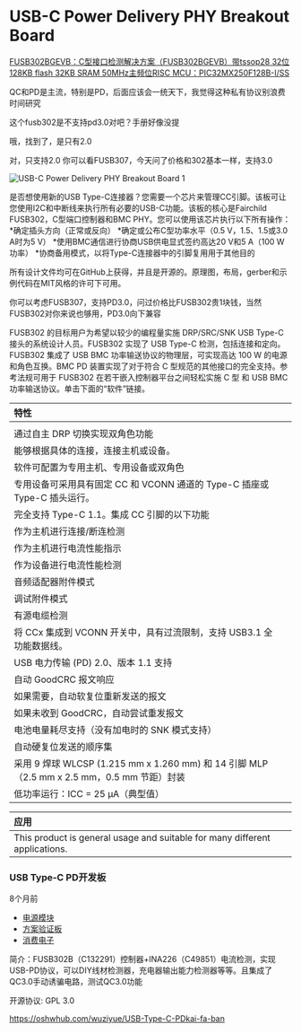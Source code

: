# USB-C Power Delivery PHY Breakout Board

[FUSB302BGEVB：C型接口检测解决方案（FUSB302BGEVB）带tssop28 32位 128KB flash 32KB SRAM 50MHz主频位RISC MCU：PIC32MX250F128B-I/SS](https://www.terraelectronica.ru/rd/ONS/FUSB302BGEVB)

QC和PD是主流，特别是PD，后面应该会一统天下，我觉得这种私有协议别浪费时间研究

这个fusb302是不支持pd3.0对吧？手册好像没提

哦，找到了，是只有2.0

对，只支持2.0
你可以看FUSB307，今天问了价格和302基本一样，支持3.0



![USB-C Power Delivery PHY Breakout Board 1](https://cdn.tindiemedia.com/images/resize/5IIKnTYoCHVgKwQHI1qd4ExLwpA=/p/fit-in/1032x688/filters:fill(fff)/i/86153/products/2019-07-22T05%3A44%3A04.861Z-USB-C_PD_Breakout_Top.JPG)



是否想使用新的USB Type-C连接器？您需要一个芯片来管理CC引脚。该板可让您使用I2C和中断线来执行所有必要的USB-C功能。该板的核心是Fairchild FUSB302，C型端口控制器和BMC PHY。您可以使用该芯片执行以下所有操作：
*确定插头方向（正常或反向）
*确定或公布C型功率水平（0.5 V，1.5、1.5或3.0 A时为5 V）
*使用BMC通信进行协商USB供电显式签约高达20 V和5 A（100 W功率）
*协商备用模式，以将Type-C连接器中的引脚复用用于其他目的

所有设计文件均可在GitHub上获得，并且是开源的。原理图，布局，gerber和示例代码在MIT风格的许可下可用。

你可以考虑FUSB307，支持PD3.0，问过价格比FUSB302贵1块钱，当然FUSB302对你来说也够用，PD3.0向下兼容



FUSB302 的目标用户为希望以较少的编程量实施 DRP/SRC/SNK USB Type-C 接头的系统设计人员。FUSB302 实现了 USB Type-C 检测，包括连接和定向。FUSB302 集成了 USB BMC 功率输送协议的物理层，可实现高达 100 W 的电源和角色互换。BMC PD 装置实现了对于符合 C 型规范的其他接口的完全支持。参考法规可用于 FUSB302 在若干嵌入控制器平台之间轻松实施 C 型 和 USB BMC 功率输送协议。单击下面的“软件”链接。

| 特性                                                         |      |
| :----------------------------------------------------------- | ---- |
|                                                              |      |
| 通过自主 DRP 切换实现双角色功能                              |      |
| 能够根据具体的连接，连接主机或设备。                         |      |
| 软件可配置为专用主机、专用设备或双角色                       |      |
| 专用设备可采用具有固定 CC 和 VCONN 通道的 Type-C 插座或 Type-C 插头运行。 |      |
| 完全支持 Type-C 1.1。集成 CC 引脚的以下功能                  |      |
| 作为主机进行连接/断连检测                                    |      |
| 作为主机进行电流性能指示                                     |      |
| 作为设备进行电流性能检测                                     |      |
| 音频适配器附件模式                                           |      |
| 调试附件模式                                                 |      |
| 有源电缆检测                                                 |      |
| 将 CCx 集成到 VCONN 开关中，具有过流限制，支持 USB3.1 全功能数据线。 |      |
| USB 电力传输 (PD) 2.0、版本 1.1 支持                         |      |
| 自动 GoodCRC 报文响应                                        |      |
| 如果需要，自动软复位重新发送的报文                           |      |
| 如果未收到 GoodCRC，自动尝试重发报文                         |      |
| 电池电量耗尽支持（没有加电时的 SNK 模式支持）                |      |
| 自动硬复位发送的顺序集                                       |      |
| 采用 9 焊球 WLCSP (1.215 mm x 1.260 mm) 和 14 引脚 MLP（2.5 mm x 2.5 mm，0.5 mm 节距）封装 |      |
| 低功率运行：ICC = 25 μA（典型值）                            |      |

| 应用                                                         |
| :----------------------------------------------------------- |
| This product is general usage and suitable for many different applications. |





### USB Type-C PD开发板

8个月前

- [电源模块](https://oshwhub.com/explore?filter=2613794836ff4fa2954e4cca5749584a)
- [方案验证板](https://oshwhub.com/explore?filter=90637fd096424071a21927e5cdc436de)
- [消费电子](https://oshwhub.com/explore?filter=e5831c441f25423d88a7311a9b276871)

简介：FUSB302B（C132291）控制器+INA226（C49851）电流检测，实现USB-PD协议，可以DIY线材检测器，充电器输出能力检测器等等。且集成了QC3.0手动诱骗电路，测试QC3.0功能

开源协议: GPL 3.0

https://oshwhub.com/wuziyue/USB-Type-C-PDkai-fa-ban